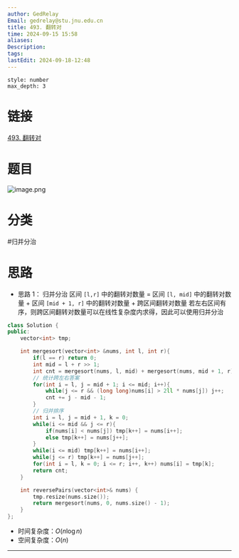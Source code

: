 ```yaml
---
author: GedRelay
Email: gedrelay@stu.jnu.edu.cn
title: 493. 翻转对
time: 2024-09-15 15:58
aliases: 
Description: 
tags: 
lastEdit: 2024-09-18-12:48
---
```


```toc
style: number
max_depth: 3
```

# 链接
[493. 翻转对](https://leetcode.cn/problems/reverse-pairs/) 

# 题目
![image.png](https://ged-pic-bed.oss-cn-guangzhou.aliyuncs.com/img/202409151558030.png)


# 分类
#归并分治 

# 思路
- 思路 1：
归并分治
区间 `[l,r]` 中的翻转对数量 = 区间 `[l, mid]` 中的翻转对数量 + 区间 `[mid + 1, r]` 中的翻转对数量 + 跨区间翻转对数量
若左右区间有序，则跨区间翻转对数量可以在线性复杂度内求得，因此可以使用归并分治

```cpp
class Solution {
public:
    vector<int> tmp;

    int mergesort(vector<int> &nums, int l, int r){
        if(l == r) return 0;
        int mid = l + r >> 1;
        int cnt = mergesort(nums, l, mid) + mergesort(nums, mid + 1, r);
        // 统计跨左右答案
        for(int i = l, j = mid + 1; i <= mid; i++){
            while(j <= r && (long long)nums[i] > 2ll * nums[j]) j++;
            cnt += j - mid - 1;
        }
        // 归并排序
        int i = l, j = mid + 1, k = 0;
        while(i <= mid && j <= r){
            if(nums[i] < nums[j]) tmp[k++] = nums[i++];
            else tmp[k++] = nums[j++];
        }
        while(i <= mid) tmp[k++] = nums[i++];
        while(j <= r) tmp[k++] = nums[j++];
        for(int i = l, k = 0; i <= r; i++, k++) nums[i] = tmp[k];
        return cnt;
    }

    int reversePairs(vector<int>& nums) {
        tmp.resize(nums.size());
        return mergesort(nums, 0, nums.size() - 1);
    }
};
```


- 时间复杂度：${O\left( n\log n \right)  }$ 
- 空间复杂度：${O\left( n \right)  }$ 


---

